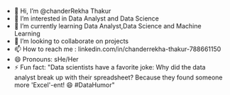 - 👋 Hi, I’m @chanderRekha Thakur
- 👀 I’m interested in Data Analyst and Data Science
- 🌱 I’m currently learning Data Analyst,Data Science and Machine Learning
- 💞️ I’m looking to collaborate on projects
- 📫 How to reach me : linkedin.com/in/chanderrekha-thakur-788661150
- 😄 Pronouns: sHe/Her
- ⚡ Fun fact: "Data scientists have a favorite joke: Why did the data analyst break up with their spreadsheet? Because they found someone more 'Excel'-ent! 😄 #DataHumor"

